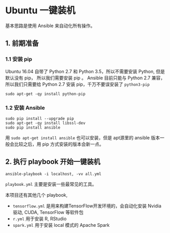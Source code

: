# Ubuntu 一键装机

基本思路是使用 Ansible 来自动化所有操作。

## 1. 前期准备


### 1.1 安装 pip

Ubuntu 16.04 自带了 Python 2.7 和 Python 3.5，所以不需要安装 Python, 但是默认没有 pip， 所以我们需要安装 pip 。 Ansible 目前只能与 Python 2.7 兼容，所以我们只需要给 Python 2.7 安装 pip，千万不要误安装了 `python3-pip`

    sudo apt-get -qy install python-pip


### 1.2 安装 Ansible

    sudo pip install --upgrade pip
    sudo apt-get -qy install libssl-dev
    sudo pip install ansible

用 `sudo apt-get install ansible` 也可以安装，但是 apt源里的 ansible 版本一般会比较之后，用 pip 方式安装的版本会新一点。


## 2. 执行 playbook 开始一键装机

    ansible-playbook -i localhost, -vv all.yml

`playbook.yml` 主要是安装一些最常见的工具。

本项目还有其他几个 playbook, 

* `tensorflow.yml` 是用来构建TensorFlow开发环境的，会自动化安装 Nvidia 驱动, CUDA, TensorFlow 等软件包
* `r.yml` 用于安装 R, RStudio
* `spark.yml` 用于安装 local 模式的 Apache Spark

